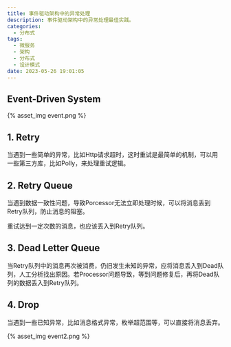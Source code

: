 ```yaml
---
title: 事件驱动架构中的异常处理
description: 事件驱动架构中的异常处理最佳实践。
categories:
  - 分布式
tags:
  - 微服务
  - 架构
  - 分布式
  - 设计模式
date: 2023-05-26 19:01:05
---
```


## Event-Driven System

{% asset_img event.png %}

## 1. Retry

当遇到一些简单的异常，比如Http请求超时，这时重试是最简单的机制，可以用一些第三方库，比如Polly，来处理重试逻辑。

## 2. Retry Queue

当遇到数据一致性问题，导致Porcessor无法立即处理时候，可以将消息丢到Retry队列，防止消息的阻塞。

重试达到一定次数的消息，也应该丢入到Retry队列。

## 3. Dead Letter Queue

当Retry队列中的消息再次被消费，仍旧发生未知的异常，应将消息丢入到Dead队列，人工分析找出原因。若Processor问题导致，等到问题修复后，再将Dead队列的数据丢入到Retry队列。

## 4. Drop

当遇到一些已知异常，比如消息格式异常，枚举超范围等，可以直接将消息丢弃。

{% asset_img event2.png %}